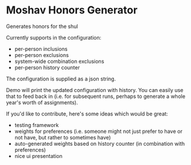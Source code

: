 # Moshav Honors Generator

Generates honors for the shul

Currently supports in the configuration:
* per-person inclusions
* per-person exclusions
* system-wide combination exclusions
* per-person history counter

The configuration is supplied as a json string. 

Demo will print the updated configuration with history. You can easily use that to feed back in (i.e. for subsequent runs, perhaps to generate a whole year's worth of assignments).

If you'd like to contribute, here's some ideas which would be great:
* testing framework
* weights for preferences (i.e. someone might not just prefer to have or not have, but rather to sometimes have)
* auto-generated weights based on history counter (in combination with preferences)
* nice ui presentation
